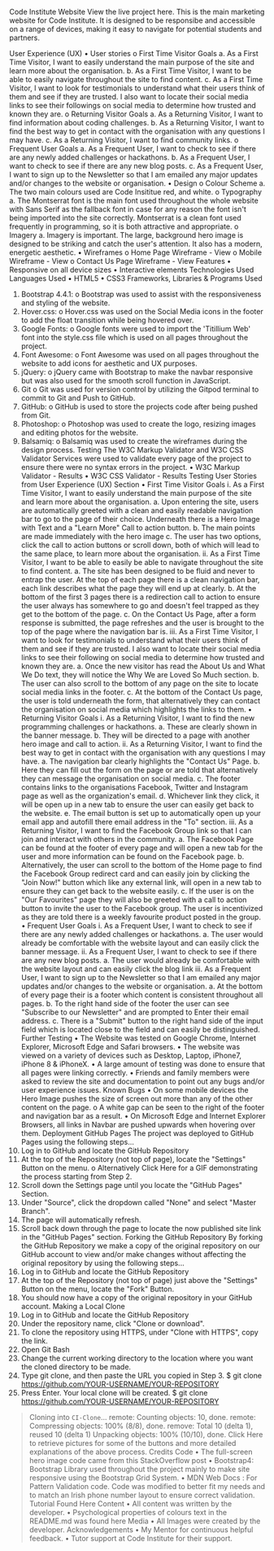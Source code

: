 Code Institute Website
View the live project here.
This is the main marketing website for Code Institute. It is designed to be responsibe and accessible on a range of devices, making it easy to navigate for potential students and partners.
 
User Experience (UX)
•	User stories
o	First Time Visitor Goals
a.	As a First Time Visitor, I want to easily understand the main purpose of the site and learn more about the organisation.
b.	As a First Time Visitor, I want to be able to easily navigate throughout the site to find content.
c.	As a First Time Visitor, I want to look for testimonials to understand what their users think of them and see if they are trusted. I also want to locate their social media links to see their followings on social media to determine how trusted and known they are.
o	Returning Visitor Goals
a.	As a Returning Visitor, I want to find information about coding challenges.
b.	As a Returning Visitor, I want to find the best way to get in contact with the organisation with any questions I may have.
c.	As a Returning Visitor, I want to find community links.
o	Frequent User Goals
a.	As a Frequent User, I want to check to see if there are any newly added challenges or hackathons.
b.	As a Frequent User, I want to check to see if there are any new blog posts.
c.	As a Frequent User, I want to sign up to the Newsletter so that I am emailed any major updates and/or changes to the website or organisation.
•	Design
o	Colour Scheme
a.	The two main colours used are Code Insititue red, and white.
o	Typography
a.	The Montserrat font is the main font used throughout the whole website with Sans Serif as the fallback font in case for any reason the font isn't being imported into the site correctly. Montserrat is a clean font used frequently in programming, so it is both attractive and appropriate.
o	Imagery
a.	Imagery is important. The large, background hero image is designed to be striking and catch the user's attention. It also has a modern, energetic aesthetic.
•	Wireframes
o	Home Page Wireframe - View
o	Mobile Wireframe - View
o	Contact Us Page Wireframe - View
Features
•	Responsive on all device sizes
•	Interactive elements
Technologies Used
Languages Used
•	HTML5
•	CSS3
Frameworks, Libraries & Programs Used
1.	Bootstrap 4.4.1:
o	Bootstrap was used to assist with the responsiveness and styling of the website.
2.	Hover.css:
o	Hover.css was used on the Social Media icons in the footer to add the float transition while being hovered over.
3.	Google Fonts:
o	Google fonts were used to import the 'Titillium Web' font into the style.css file which is used on all pages throughout the project.
4.	Font Awesome:
o	Font Awesome was used on all pages throughout the website to add icons for aesthetic and UX purposes.
5.	jQuery:
o	jQuery came with Bootstrap to make the navbar responsive but was also used for the smooth scroll function in JavaScript.
6.	Git
o	Git was used for version control by utilizing the Gitpod terminal to commit to Git and Push to GitHub.
7.	GitHub:
o	GitHub is used to store the projects code after being pushed from Git.
8.	Photoshop:
o	Photoshop was used to create the logo, resizing images and editing photos for the website.
9.	Balsamiq:
o	Balsamiq was used to create the wireframes during the design process.
Testing
The W3C Markup Validator and W3C CSS Validator Services were used to validate every page of the project to ensure there were no syntax errors in the project.
•	W3C Markup Validator - Results
•	W3C CSS Validator - Results
Testing User Stories from User Experience (UX) Section
•	First Time Visitor Goals
i.	As a First Time Visitor, I want to easily understand the main purpose of the site and learn more about the organisation.
a.	Upon entering the site, users are automatically greeted with a clean and easily readable navigation bar to go to the page of their choice. Underneath there is a Hero Image with Text and a "Learn More" Call to action button.
b.	The main points are made immediately with the hero image
c.	The user has two options, click the call to action buttons or scroll down, both of which will lead to the same place, to learn more about the organisation.
ii.	As a First Time Visitor, I want to be able to easily be able to navigate throughout the site to find content.
a.	The site has been designed to be fluid and never to entrap the user. At the top of each page there is a clean navigation bar, each link describes what the page they will end up at clearly.
b.	At the bottom of the first 3 pages there is a redirection call to action to ensure the user always has somewhere to go and doesn't feel trapped as they get to the bottom of the page.
c.	On the Contact Us Page, after a form response is submitted, the page refreshes and the user is brought to the top of the page where the navigation bar is.
iii.	As a First Time Visitor, I want to look for testimonials to understand what their users think of them and see if they are trusted. I also want to locate their social media links to see their following on social media to determine how trusted and known they are.
a.	Once the new visitor has read the About Us and What We Do text, they will notice the Why We are Loved So Much section.
b.	The user can also scroll to the bottom of any page on the site to locate social media links in the footer.
c.	At the bottom of the Contact Us page, the user is told underneath the form, that alternatively they can contact the organisation on social media which highlights the links to them.
•	Returning Visitor Goals
i.	As a Returning Visitor, I want to find the new programming challenges or hackathons.
a.	These are clearly shown in the banner message.
b.	They will be directed to a page with another hero image and call to action.
ii.	As a Returning Visitor, I want to find the best way to get in contact with the organisation with any questions I may have.
a.	The navigation bar clearly highlights the "Contact Us" Page.
b.	Here they can fill out the form on the page or are told that alternatively they can message the organisation on social media.
c.	The footer contains links to the organisations Facebook, Twitter and Instagram page as well as the organization's email.
d.	Whichever link they click, it will be open up in a new tab to ensure the user can easily get back to the website.
e.	The email button is set up to automatically open up your email app and autofill there email address in the "To" section.
iii.	As a Returning Visitor, I want to find the Facebook Group link so that I can join and interact with others in the community.
a.	The Facebook Page can be found at the footer of every page and will open a new tab for the user and more information can be found on the Facebook page.
b.	Alternatively, the user can scroll to the bottom of the Home page to find the Facebook Group redirect card and can easily join by clicking the "Join Now!" button which like any external link, will open in a new tab to ensure they can get back to the website easily.
c.	If the user is on the "Our Favourites" page they will also be greeted with a call to action button to invite the user to the Facebook group. The user is incentivized as they are told there is a weekly favourite product posted in the group.
•	Frequent User Goals
i.	As a Frequent User, I want to check to see if there are any newly added challenges or hackathons.
a.	The user would already be comfortable with the website layout and can easily click the banner message.
ii.	As a Frequent User, I want to check to see if there are any new blog posts.
a.	The user would already be comfortable with the website layout and can easily click the blog link
iii.	As a Frequent User, I want to sign up to the Newsletter so that I am emailed any major updates and/or changes to the website or organisation.
a.	At the bottom of every page their is a footer which content is consistent throughout all pages.
b.	To the right hand side of the footer the user can see "Subscribe to our Newsletter" and are prompted to Enter their email address.
c.	There is a "Submit" button to the right hand side of the input field which is located close to the field and can easily be distinguished.
Further Testing
•	The Website was tested on Google Chrome, Internet Explorer, Microsoft Edge and Safari browsers.
•	The website was viewed on a variety of devices such as Desktop, Laptop, iPhone7, iPhone 8 & iPhoneX.
•	A large amount of testing was done to ensure that all pages were linking correctly.
•	Friends and family members were asked to review the site and documentation to point out any bugs and/or user experience issues.
Known Bugs
•	On some mobile devices the Hero Image pushes the size of screen out more than any of the other content on the page.
o	A white gap can be seen to the right of the footer and navigation bar as a result.
•	On Microsoft Edge and Internet Explorer Browsers, all links in Navbar are pushed upwards when hovering over them.
Deployment
GitHub Pages
The project was deployed to GitHub Pages using the following steps...
1.	Log in to GitHub and locate the GitHub Repository
2.	At the top of the Repository (not top of page), locate the "Settings" Button on the menu.
o	Alternatively Click Here for a GIF demonstrating the process starting from Step 2.
3.	Scroll down the Settings page until you locate the "GitHub Pages" Section.
4.	Under "Source", click the dropdown called "None" and select "Master Branch".
5.	The page will automatically refresh.
6.	Scroll back down through the page to locate the now published site link in the "GitHub Pages" section.
Forking the GitHub Repository
By forking the GitHub Repository we make a copy of the original repository on our GitHub account to view and/or make changes without affecting the original repository by using the following steps...
1.	Log in to GitHub and locate the GitHub Repository
2.	At the top of the Repository (not top of page) just above the "Settings" Button on the menu, locate the "Fork" Button.
3.	You should now have a copy of the original repository in your GitHub account.
Making a Local Clone
1.	Log in to GitHub and locate the GitHub Repository
2.	Under the repository name, click "Clone or download".
3.	To clone the repository using HTTPS, under "Clone with HTTPS", copy the link.
4.	Open Git Bash
5.	Change the current working directory to the location where you want the cloned directory to be made.
6.	Type git clone, and then paste the URL you copied in Step 3.
$ git clone https://github.com/YOUR-USERNAME/YOUR-REPOSITORY
7.	Press Enter. Your local clone will be created.
$ git clone https://github.com/YOUR-USERNAME/YOUR-REPOSITORY
> Cloning into `CI-Clone`...
> remote: Counting objects: 10, done.
> remote: Compressing objects: 100% (8/8), done.
> remove: Total 10 (delta 1), reused 10 (delta 1)
> Unpacking objects: 100% (10/10), done.
Click Here to retrieve pictures for some of the buttons and more detailed explanations of the above process.
Credits
Code
•	The full-screen hero image code came from this StackOverflow post
•	Bootstrap4: Bootstrap Library used throughout the project mainly to make site responsive using the Bootstrap Grid System.
•	MDN Web Docs : For Pattern Validation code. Code was modified to better fit my needs and to match an Irish phone number layout to ensure correct validation. Tutorial Found Here
Content
•	All content was written by the developer.
•	Psychological properties of colours text in the README.md was found here
Media
•	All Images were created by the developer.
Acknowledgements
•	My Mentor for continuous helpful feedback.
•	Tutor support at Code Institute for their support.














